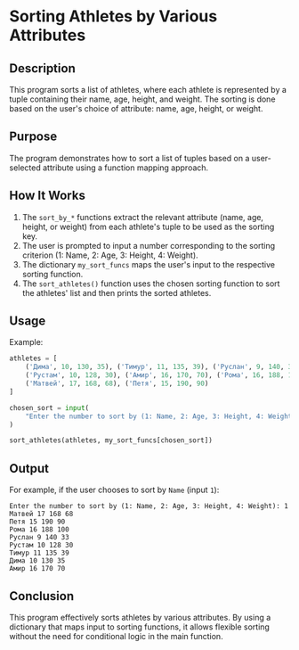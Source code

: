 # Sorting Athletes by Various Attributes

## Description

This program sorts a list of athletes, where each athlete is represented by a tuple containing their name, age, height, and weight. The sorting is done based on the user's choice of attribute: name, age, height, or weight.

## Purpose

The program demonstrates how to sort a list of tuples based on a user-selected attribute using a function mapping approach.

## How It Works

1. The `sort_by_*` functions extract the relevant attribute (name, age, height, or weight) from each athlete's tuple to be used as the sorting key.
2. The user is prompted to input a number corresponding to the sorting criterion (1: Name, 2: Age, 3: Height, 4: Weight).
3. The dictionary `my_sort_funcs` maps the user's input to the respective sorting function.
4. The `sort_athletes()` function uses the chosen sorting function to sort the athletes' list and then prints the sorted athletes.

## Usage

Example:

```python
athletes = [
    ('Дима', 10, 130, 35), ('Тимур', 11, 135, 39), ('Руслан', 9, 140, 33),
    ('Рустам', 10, 128, 30), ('Амир', 16, 170, 70), ('Рома', 16, 188, 100),
    ('Матвей', 17, 168, 68), ('Петя', 15, 190, 90)
]

chosen_sort = input(
    "Enter the number to sort by (1: Name, 2: Age, 3: Height, 4: Weight): "
)

sort_athletes(athletes, my_sort_funcs[chosen_sort])
```

## Output

For example, if the user chooses to sort by `Name` (input `1`):

```
Enter the number to sort by (1: Name, 2: Age, 3: Height, 4: Weight): 1
Матвей 17 168 68
Петя 15 190 90
Рома 16 188 100
Руслан 9 140 33
Рустам 10 128 30
Тимур 11 135 39
Дима 10 130 35
Амир 16 170 70
```

## Conclusion

This program effectively sorts athletes by various attributes. By using a dictionary that maps input to sorting functions, it allows flexible sorting without the need for conditional logic in the main function.
